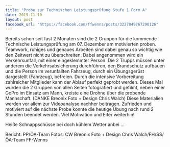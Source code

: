 ```yaml
---
title: "Probe zur Technischen Leistungsprüfung Stufe 1 Form A"
date: 2019-11-10
layout: post
facebook_url: "https://facebook.com/ffwenns/posts/3227849767290126"
---
```


Bereits schon seit fast 2 Monaten sind die 2 Gruppen für die kommende Technische Leistungsprüfung am 07. Dezember am motivierten proben. Teamwork, ruhiges und genaues Arbeiten sind dabei genau so wichtig wie den Zeitwert nicht zu überschreiten. Dabei angenommen wird ein Verkehrsunfall, mit einer eingeklemmter Person. Die 2 Trupps müssen unter anderem die Verkehrsabsicherung durchführen, den Brandschutz aufbauen und die Person im verunfallten Fahrzeug, durch ein Übungsgerüst dargestellt (Fahrzeug), befreien.
Durch die intensive Vorbereitung zahlreicher Mitglieder kann der Ablauf perfekt geprobt werden.
Dieses Mal wurden die 2 Gruppen von allen Seiten fotografiert und gefilmt, neben einer GoPro im Einsatz am Mann, kreiste eine Drohne über die probende Mannschaft. (DANKE Breonix Foto + Design Chris Walch)
Diese Materialien werden vor allem zur Videoanalyse nachher beitragen.
Zufrieden und motiviert auf die nächste Probe konnte die heutige Übung nach rund 2 Stunden beendet werden.
Viel Motivation und Eifer weiterhin! 

Heiße Schnappschüsse bei doch kühlem Wetter anbei ...

Bericht: PP/ÖA-Team
Fotos: CW Breonix Foto + Design Chris Walch/FH/SS/ÖA-Team FF-Wenns
